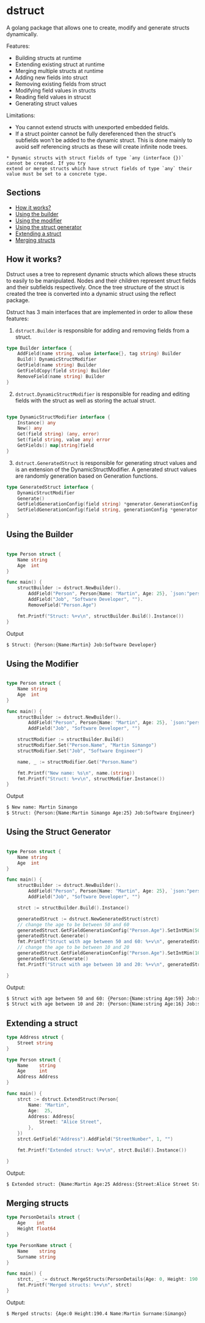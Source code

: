 # dstruct
A golang package that allows one to create, modify and generate structs dynamically. 

Features:
* Building structs at runtime
* Extending existing struct at runtime
* Merging multiple structs at runtime
* Adding new fields into struct
* Removing existing fields from struct
* Modifying field values in structs
* Reading field values in strucst
* Generating struct values


Limitations:
* You cannot extend structs with unexported embedded fields.
* If a struct pointer cannot be fully dereferenced then the struct's subfields won't be added to the dynamic struct. This is done mainly to avoid self referencing structs as these will create infinite node trees.


```
* Dynamic structs with struct fields of type `any (interface {})` cannot be created. If you try
extend or merge structs which have struct fields of type `any` their value must be set to a concrete type. 
```


## Sections
* [How it works?](https://github.com/MartinSimango/dstruct#how-it-works)
* [Using the builder](https://github.com/MartinSimango/dstruct#using-the-builder)
* [Using the modifier](https://github.com/MartinSimango/dstruct#using-the-modifier)
* [Using the struct generator](https://github.com/MartinSimango/dstruct#using-a-struct-generator)
* [Extending a struct](https://github.com/MartinSimango/dstruct#extending-a-struct)
* [Merging structs](https://github.com/MartinSimango/dstruct#merging-structs)






## How it works?

Dstruct uses a tree to represent dynamic structs which allows these structs to easily to be manipulated. Nodes and their children represent struct fields and their subfields respectively. Once the tree structure of the struct is created the tree is converted into a dynamic struct using the reflect package. 


Dstruct has 3 main interfaces that are implemented in order to allow these features: 

1. ```dstruct.Builder``` is responsible for adding and removing fields from a struct.

  ```go
  type Builder interface {
      AddField(name string, value interface{}, tag string) Builder
      Build() DynamicStructModifier
      GetField(name string) Builder
      GetFieldCopy(field string) Builder
      RemoveField(name string) Builder
  }
  ```

2. ```dstruct.DynamicStructModifier``` is responsible for reading and editing fields with the struct as well as storing the actual struct.

  ``` go

  type DynamicStructModifier interface {
      Instance() any
      New() any
      Get(field string) (any, error)
      Set(field string, value any) error
      GetFields() map[string]field
  }

  ```

3. ```dstruct.GeneratedStruct``` is responsible for generating struct values and is an extension of the DynamicStructModifier. A generated struct values
are randomly generation based on Generation functions.

```go
type GeneratedStruct interface {
    DynamicStructModifier
    Generate()
    GetFieldGenerationConfig(field string) *generator.GenerationConfig
    SetFieldGenerationConfig(field string, generationConfig *generator.GenerationConfig) error
}

```


## Using the Builder


```go

type Person struct {
	Name string
	Age  int
}

func main() {
	structBuilder := dstruct.NewBuilder().
		AddField("Person", Person{Name: "Martin", Age: 25}, `json:"person"`).
		AddField("Job", "Software Developer", "").
		RemoveField("Person.Age")

	fmt.Printf("Struct: %+v\n", structBuilder.Build().Instance())
}

```
Output
```sh
$ Struct: {Person:{Name:Martin} Job:Software Developer}
```

## Using the Modifier
```go

type Person struct {
	Name string
	Age  int
}

func main() {
	structBuilder := dstruct.NewBuilder().
		AddField("Person", Person{Name: "Martin", Age: 25}, `json:"person"`).
		AddField("Job", "Software Developer", "")

	structModifier := structBuilder.Build()
	structModifier.Set("Person.Name", "Martin Simango")
	structModifier.Set("Job", "Software Engineer")

	name, _ := structModifier.Get("Person.Name")

	fmt.Printf("New name: %s\n", name.(string))
	fmt.Printf("Struct: %+v\n", structModifier.Instance())
}

```
Output
```sh
$ New name: Martin Simango
$ Struct: {Person:{Name:Martin Simango Age:25} Job:Software Engineer}
```


## Using the Struct Generator

```go

type Person struct {
	Name string
	Age  int
}

func main() {
	structBuilder := dstruct.NewBuilder().
		AddField("Person", Person{Name: "Martin", Age: 25}, `json:"person"`).
		AddField("Job", "Software Developer", "")

	strct := structBuilder.Build().Instance()

	generatedStruct := dstruct.NewGeneratedStruct(strct)
	// change the age to be between 50 and 60
	generatedStruct.GetFieldGenerationConfig("Person.Age").SetIntMin(50).SetIntMax(60)
	generatedStruct.Generate()
	fmt.Printf("Struct with age between 50 and 60: %+v\n", generatedStruct.Instance())
	// change the age to be between 10 and 20
	generatedStruct.GetFieldGenerationConfig("Person.Age").SetIntMin(10).SetIntMax(20)
	generatedStruct.Generate()
	fmt.Printf("Struct with age between 10 and 20: %+v\n", generatedStruct.Instance())

}

```

Output:
```sh
$ Struct with age between 50 and 60: {Person:{Name:string Age:59} Job:string}
$ Struct with age between 10 and 20: {Person:{Name:string Age:16} Job:string}
```

## Extending a struct

```go
type Address struct {
	Street string
}

type Person struct {
	Name    string
	Age     int
	Address Address
}

func main() {
	strct := dstruct.ExtendStruct(Person{
		Name: "Martin",
		Age:  25,
		Address: Address{
			Street: "Alice Street",
		},
	})
	strct.GetField("Address").AddField("StreetNumber", 1, "")

	fmt.Printf("Extended struct: %+v\n", strct.Build().Instance())

}

```
Output:
```sh
$ Extended struct: {Name:Martin Age:25 Address:{Street:Alice Street StreetNumber:1}}
```

## Merging structs

```go
type PersonDetails struct {
	Age    int
	Height float64
}

type PersonName struct {
	Name    string
	Surname string
}

func main() {
	strct, _ := dstruct.MergeStructs(PersonDetails{Age: 0, Height: 190.4}, PersonName{Name: "Martin", Surname: "Simango"})
	fmt.Printf("Merged structs: %+v\n", strct)
}

```

Output:
```sh
$ Merged structs: {Age:0 Height:190.4 Name:Martin Surname:Simango}
```